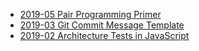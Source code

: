 
 - [2019-05 Pair Programming Primer](/blog/pair-programming-primer.html)
 - [2019-03 Git Commit Message Template](/blog/git-commit-message-template.html)
 - [2019-02 Architecture Tests in JavaScript](/blog/architecture-tests.html)
